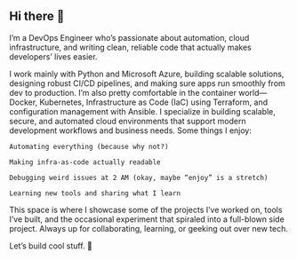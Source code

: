 ## Hi there 👋

I’m a DevOps Engineer who’s passionate about automation, cloud infrastructure, and writing clean, reliable code that actually makes developers’ lives easier.

I work mainly with Python and Microsoft Azure, building scalable solutions, designing robust CI/CD pipelines, and making sure apps run smoothly from dev to production. I’m also pretty comfortable in the container world—Docker, Kubernetes, Infrastructure as Code (IaC) using Terraform, and configuration management with Ansible. I specialize in building scalable, secure, and automated cloud environments that support modern development workflows and business needs.
Some things I enjoy:

    Automating everything (because why not?)

    Making infra-as-code actually readable

    Debugging weird issues at 2 AM (okay, maybe “enjoy” is a stretch)

    Learning new tools and sharing what I learn

This space is where I showcase some of the projects I’ve worked on, tools I’ve built, and the occasional experiment that spiraled into a full-blown side project. Always up for collaborating, learning, or geeking out over new tech.

Let’s build cool stuff. 🚀

<!--
**TallaMbunwe/TallaMbunwe** is a ✨ _special_ ✨ repository because its `README.md` (this file) appears on your GitHub profile.

Here are some ideas to get you started:

- 🔭 I’m currently working on ...
- 🌱 I’m currently learning ...
- 👯 I’m looking to collaborate on ...
- 🤔 I’m looking for help with ...
- 💬 Ask me about ...
- 📫 How to reach me: ...
- 😄 Pronouns: ...
- ⚡ Fun fact: ...
-->
